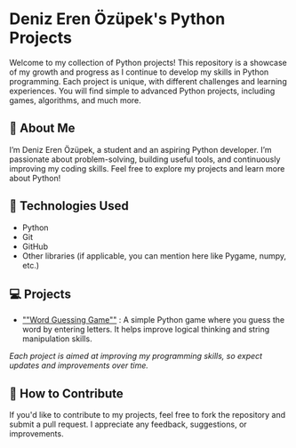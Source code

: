 # Deniz Eren Özüpek's Python Projects

Welcome to my collection of Python projects! This repository is a showcase of my growth and progress as I continue to develop my skills in Python programming. Each project is unique, with different challenges and learning experiences. You will find simple to advanced Python projects, including games, algorithms, and much more.

## 📜 About Me

I’m Deniz Eren Özüpek, a student and an aspiring Python developer. I’m passionate about problem-solving, building useful tools, and continuously improving my coding skills. Feel free to explore my projects and learn more about Python!

## 🧰 Technologies Used

- Python
- Git
- GitHub
- Other libraries (if applicable, you can mention here like Pygame, numpy, etc.)

## 💻 Projects

- [""Word Guessing Game""](https://github.com/denizzozupek/denizzozupek-projects/blob/main/Word_Guessing_Game.py)
: A simple Python game where you guess the word by entering letters. It helps improve logical thinking and string manipulation skills.

*Each project is aimed at improving my programming skills, so expect updates and improvements over time.*

## 📝 How to Contribute

If you'd like to contribute to my projects, feel free to fork the repository and submit a pull request. I appreciate any feedback, suggestions, or improvements.


